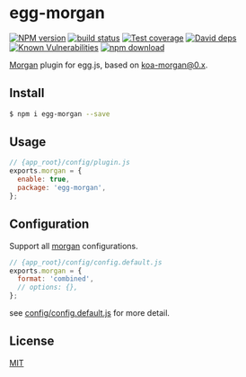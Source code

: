 # egg-morgan

[![NPM version][npm-image]][npm-url]
[![build status][travis-image]][travis-url]
[![Test coverage][codecov-image]][codecov-url]
[![David deps][david-image]][david-url]
[![Known Vulnerabilities][snyk-image]][snyk-url]
[![npm download][download-image]][download-url]

[npm-image]: https://img.shields.io/npm/v/egg-morgan.svg?style=flat-square
[npm-url]: https://npmjs.org/package/egg-morgan
[travis-image]: https://img.shields.io/travis/brickyang/egg-morgan.svg?style=flat-square
[travis-url]: https://travis-ci.org/brickyang/egg-morgan
[codecov-image]: https://img.shields.io/codecov/c/github/brickyang/egg-morgan.svg?style=flat-square
[codecov-url]: https://codecov.io/github/brickyang/egg-morgan?branch=master
[david-image]: https://img.shields.io/david/brickyang/egg-morgan.svg?style=flat-square
[david-url]: https://david-dm.org/brickyang/egg-morgan
[snyk-image]: https://snyk.io/test/npm/egg-morgan/badge.svg?style=flat-square
[snyk-url]: https://snyk.io/test/npm/egg-morgan
[download-image]: https://img.shields.io/npm/dm/egg-morgan.svg?style=flat-square
[download-url]: https://npmjs.org/package/egg-morgan

[Morgan](https://github.com/expressjs/morgan) plugin for egg.js, based on [koa-morgan@0.x](https://github.com/koa-modules/morgan).

## Install

```bash
$ npm i egg-morgan --save
```

## Usage

```js
// {app_root}/config/plugin.js
exports.morgan = {
  enable: true,
  package: 'egg-morgan',
};
```

## Configuration

Support all [morgan](https://github.com/expressjs/morgan) configurations.

```js
// {app_root}/config/config.default.js
exports.morgan = {
  format: 'combined',
  // options: {},
};
```

see [config/config.default.js](config/config.default.js) for more detail.

## License

[MIT](LICENSE)

